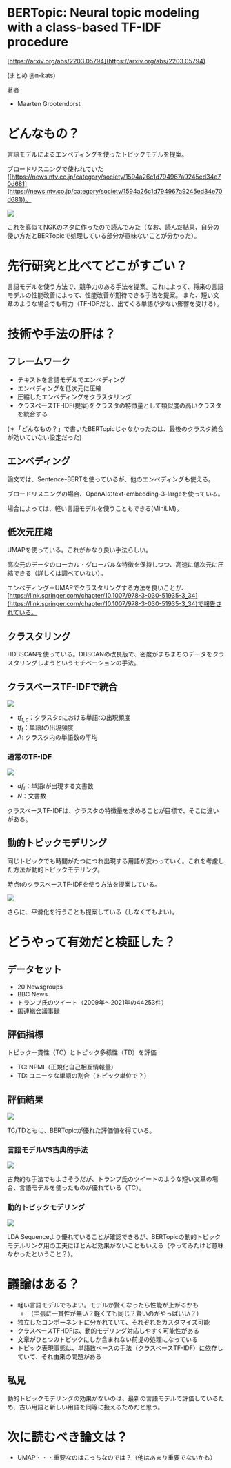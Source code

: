 # BERTopic: Neural topic modeling with a class-based TF-IDF procedure
[https://arxiv.org/abs/2203.05794](https://arxiv.org/abs/2203.05794)

(まとめ @n-kats)

著者
* Maarten Grootendorst

# どんなもの？
言語モデルによるエンベディングを使ったトピックモデルを提案。

ブロードリスニングで使われていた([https://news.ntv.co.jp/category/society/1594a26c1d794967a9245ed34e70d681](https://news.ntv.co.jp/category/society/1594a26c1d794967a9245ed34e70d681))。

![](./bertopic_2203.05794/broad_listening.png)

これを真似てNGKのネタに作ったので読んでみた（なお、読んだ結果、自分の使い方だとBERTopicで処理している部分が意味ないことが分かった）。


# 先行研究と比べてどこがすごい？
言語モデルを使う方法で、競争力のある手法を提案。これによって、将来の言語モデルの性能改善によって、性能改善が期待できる手法を提案。
また、短い文章のような場合でも有力（TF-IDFだと、出てくる単語が少ない影響を受ける）。

# 技術や手法の肝は？
## フレームワーク

* テキストを言語モデルでエンベディング
* エンベディングを低次元に圧縮
* 圧縮したエンベディングをクラスタリング
* クラスベースTF-IDF(提案)をクラスタの特徴量として類似度の高いクラスタを統合する

(＊「どんなもの？」で書いたBERTopicじゃなかったのは、最後のクラスタ統合が効いていない設定だった)

## エンベディング
論文では、Sentence-BERTを使っているが、他のエンベディングも使える。

ブロードリスニングの場合、OpenAIのtext-embedding-3-largeを使っている。

場合によっては、軽い言語モデルを使うこともできる(MiniLM)。

## 低次元圧縮
UMAPを使っている。これがかなり良い手法らしい。

高次元のデータのローカル・グローバルな特徴を保持しつつ、高速に低次元に圧縮できる（詳しくは調べていない）。

エンベディング＋UMAPでクラスタリングする方法を良いことが、[https://link.springer.com/chapter/10.1007/978-3-030-51935-3_34](https://link.springer.com/chapter/10.1007/978-3-030-51935-3_34)で報告されている。

## クラスタリング
HDBSCANを使っている。DBSCANの改良版で、密度がまちまちのデータをクラスタリングしようというモチベーションの手法。


## クラスベースTF-IDFで統合

![](./bertopic_2203.05794/cluster_based_tfidf.png)

* $tf_{t,c}$：クラスタ$c$における単語$t$の出現頻度
* $tf_t$：単語$t$の出現頻度
* $A$: クラスタ内の単語数の平均

### 通常のTF-IDF

![](./bertopic_2203.05794/tfidf.png)

* $df_t$：単語$t$が出現する文書数
* $N$：文書数

クラスベースTF-IDFは、クラスタの特徴量を求めることが目標で、そこに違いがある。

## 動的トピックモデリング
同じトピックでも時間がたつにつれ出現する用語が変わっていく。これを考慮した方法が動的トピックモデリング。

時点tのクラスベースTF-IDFを使う方法を提案している。

![](./bertopic_2203.05794/dynamic_tfidf.png)

さらに、平滑化を行うことも提案している（しなくてもよい）。

# どうやって有効だと検証した？
## データセット
* 20 Newsgroups
* BBC News
* トランプ氏のツイート（2009年～2021年の44253件）
* 国連総会議事録

## 評価指標
トピック一貫性（TC）とトピック多様性（TD）を評価

* TC: NPMI（正規化自己相互情報量）
* TD: ユニークな単語の割合（トピック単位で？）

## 評価結果

![](./bertopic_2203.05794/evaluation.png)

TC/TDともに、BERTopicが優れた評価値を得ている。

### 言語モデルVS古典的手法

![](./bertopic_2203.05794/compare_embedding.png)

古典的な手法でもよさそうだが、トランプ氏のツイートのような短い文章の場合、言語モデルを使ったものが優れている（TC）。

### 動的トピックモデリング

![](./bertopic_2203.05794/evaluation_dynamic_modeling.png)

LDA Sequenceより優れていることが確認できるが、BERTopicの動的トピックモデルリング用の工夫にほとんど効果がないこともいえる（やってみたけど意味なかったということ？）。

# 議論はある？
* 軽い言語モデルでもよい。モデルか賢くなったら性能が上がるかも
  * （主張に一貫性が無い？軽くても同じ？賢いのがやっぱいい？）
* 独立したコンポーネントに分かれていて、それぞれをカスタマイズ可能
* クラスベースTF-IDFは、動的モデリング対応しやすく可能性がある
* 文章がひとつのトピックにしか含まれない前提の処理になっている
* トピック表現事態は、単語数ベースの手法（クラスベースTF-IDF）に依存していて、それ由来の問題がある

## 私見
動的トピックモデリングの効果がないのは、最新の言語モデルで評価しているため、古い用語と新しい用語を同等に扱えるためだと思う。

# 次に読むべき論文は？
* UMAP・・・重要なのはこっちなのでは？（他はあまり重要でないかも）
